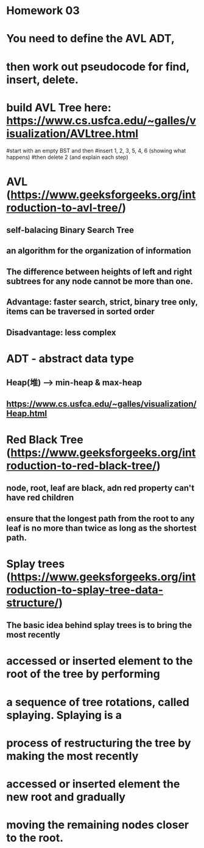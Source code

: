 # Homework 03
# You need to define the AVL ADT, 
# then work out pseudocode for find, insert, delete.
# build AVL Tree here: https://www.cs.usfca.edu/~galles/visualization/AVLtree.html

#start with an empty BST and then
#insert 1, 2, 3, 5, 4, 6 (showing what happens)
#then delete 2 (and explain each step)


# AVL (https://www.geeksforgeeks.org/introduction-to-avl-tree/)
## self-balacing Binary Search Tree 
## an algorithm for the organization of information
## The difference between heights of left and right subtrees for any node cannot be more than one.
## Advantage: faster search, strict, binary tree only, items can be traversed in sorted order
## Disadvantage: less complex 

# ADT - abstract data type
## Heap(堆) --> min-heap & max-heap
## https://www.cs.usfca.edu/~galles/visualization/Heap.html


# Red Black Tree (https://www.geeksforgeeks.org/introduction-to-red-black-tree/)
## node, root, leaf are black, adn red property can't have red children
## ensure that the longest path from the root to any leaf is no more than twice as long as the shortest path.

# Splay trees (https://www.geeksforgeeks.org/introduction-to-splay-tree-data-structure/)
## The basic idea behind splay trees is to bring the most recently 
# accessed or inserted element to the root of the tree by performing 
# a sequence of tree rotations, called splaying. Splaying is a 
# process of restructuring the tree by making the most recently 
# accessed or inserted element the new root and gradually 
# moving the remaining nodes closer to the root.

